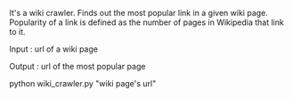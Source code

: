 It's a wiki crawler.
Finds out the most popular link in a given wiki page. Popularity of a link is defined as the number of pages in Wikipedia that link to it. 

Input  : url of a wiki page

Output : url of the most popular page

python wiki_crawler.py "wiki page's url"



